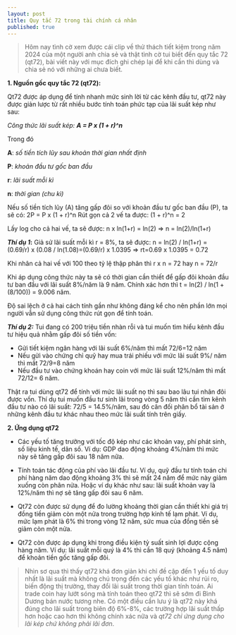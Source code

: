 ```yaml
---
layout: post
title: Quy tắc 72 trong tài chính cá nhân
published: true
---
```


> Hôm nay tình cờ xem được cái clip về thử thách tiết kiệm trong năm 2024 của một người anh chia sẻ và thật tình cờ tui biết đến quy tắc 72 (qt72), bài viết này với mục đích ghi chép lại để khi cần thì dùng và chia sẻ nó với những ai chưa biết.

**1. Nguồn gốc quy tắc 72 (qt72):**

Qt72 được áp dụng để tính nhanh mức sinh lời từ các kênh đầu tư, qt72 này được giản lược từ rất nhiều bước tính toán phức tạp của lãi suất kép như sau:

_Công thức lãi suất kép: **A = P x (1 + r)^n**_

Trong đó

**A**: _số tiền tích lũy sau khoản thời gian nhất định_

**P**: _khoản đầu tư gốc ban đầu_

**r**: _lãi suất mỗi kì_

**n**: _thời gian (chu kì)_

Nếu số tiền tích lũy (A) tăng gấp đôi so với khoản đầu tư gốc ban đầu (P), ta sẽ có:
2P = P x (1 + r)^n
Rút gọn cả 2  vế ta được: (1 + r)^n = 2

Lấy log cho cả hai vế, ta sẽ được:  n x ln(1+r) = ln(2) => n = ln(2)/ln(1+r)

**_Thí dụ 1_:** Giả sử lãi suất mỗi kì r = 8%, ta sẽ được: 
n = ln(2) / ln(1+r) = (0.69/r) x (0.08 / ln(1.08)=(0.69/r) x 1.0395 => rt=0.69 x 1.0395 = 0.72

Khi nhân cả hai vế với 100 theo tỷ lệ thập phân thì r x n = 72 hay n = 72/r

Khi áp dụng công thức này ta sẽ có thời gian cần thiết để gấp đôi khoản đầu tư ban đầu với lãi suất 8%/năm là 9 năm. Chính xác hơn thì t = ln(2) / ln(1 + (8/100)) = 9.006 năm.

Độ sai lệch ở cả hai cách tính gần như không đáng kể cho nên phần lớn mọi người vẫn sử dụng công thức rút gọn để tính toán. 

**_Thí dụ 2:_** Tui đang có 200 triệu tiền nhàn rỗi và tui muốn tìm hiểu kênh đầu tư hiệu quả nhằm gấp đôi số tiền vốn:
- Gửi tiết kiệm ngân hàng với lãi suất 6%/năm thì mất 72/6=12 năm
- Nếu gửi vào chứng chỉ quỹ hay mua trái phiếu với mức lãi suất 9%/ năm thì mất 72/9=8 năm
- Nếu đầu tư vào chứng khoán hay coin với mức lãi suất 12%/năm thì mất 72/12= 6 năm.

Thật ra tui dùng qt72 để tính với mức lãi suất nọ thì sau bao lâu tui nhân đôi được vốn. Thí dụ tui muốn đầu tư sinh lãi trong vòng 5 năm thì cần tìm kênh đầu tư nào có lãi suất: 72/5 = 14.5%/năm, sau đó cân đối phân bổ tài sản ở những kênh đầu tư khác nhau theo mức lãi suất tính trên giấy.

**2. Ứng dụng qt72**

- Các yếu tố tăng trưởng với tốc độ kép như các khoản vay, phí phát sinh, số liệu kinh tế, dân số. Ví dụ: GDP dao động khoảng 4%/năm thì mức này sẽ tăng gấp đôi sau 18 năm nữa. 

- Tính toán tác động của phí vào lãi đầu tư. Ví dụ, quỹ đầu tư tính toán chi phí hàng năm dao động khoảng 3% thì sẽ mất 24 năm để mức này giảm xuống còn phân nửa. Hoặc ví dụ khác như sau: lãi suất khoản vay là 12%/năm thì nợ sẽ tăng gấp đôi sau 6 năm. 

- Qt72 còn được sử dụng để đo lường khoảng thời gian cần thiết khi giá trị đồng tiền giảm còn một nửa trong trường hợp kinh tế lạm phát. Ví dụ, mức lạm phát là 6% thì trong vòng 12 năm, sức mua của đồng tiền sẽ giảm còn một nửa. 

- Qt72 còn được áp dụng khi trong điều kiện tỷ suất sinh lợi được cộng hàng năm. Ví dụ: lãi suất mỗi quý là 4% thì cần 18 quý (khoảng 4.5 năm) để khoản tiền gốc tăng gấp đôi. 

> Nhìn sơ qua thì thấy qt72 khá đơn giản khi chỉ đề cập đến 1 yếu tố duy nhất là lãi suất mà không chú trọng đến các yếu tố khác như rủi ro, biến động thị trường, thay đổi lãi suất trong thời gian tính toán. Ai trade coin hay lướt sóng mà tính toán theo qt72 thì sẽ sớm đi Bình Dương bán nước tương nhe. Có một điều cần lưu ý là qt72 này khá đúng cho lãi suất trong biên độ 6%-8%, các trường hợp lãi suất thấp hơn hoặc cao hơn thì không chính xác nữa và _qt72 chỉ ứng dụng cho lãi kép chứ không phải lãi đơn_. 
